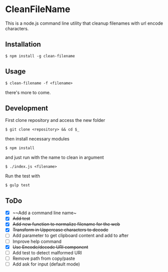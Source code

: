 # CleanFileName

This is a node.js command line utility that cleanup filenames with url encode characters.
## Installation

    $ npm install -g clean-filename

## Usage

    $ clean-filename -f <filename>

there's more to come.

## Development
First clone repository and access the new folder

    $ git clone <repository> && cd $_

then install necessary modules

    $ npm install

and just run with the name to clean in argument

    $ ./index.js <filename>

Run the test with

    $ gulp test

## ToDo

- [X] ~~Add a command line name~
- [X] ~~Add test~~
- [X] ~~Add new function to normalize filename for the web~~
- [X] ~~Transform in Uppercase characters to decode~~
- [ ] Add parameter to get clipboard content and add to after
- [ ] Improve help command
- [X] ~~Use Encode/decode URI component~~
- [ ] Add test to detect malformed URI
- [ ] Remove path from copy/paste
- [ ] Add ask for input (default mode)

